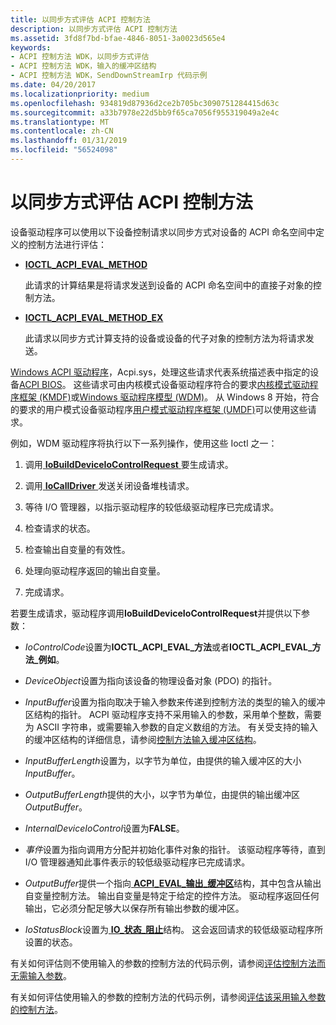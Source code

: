 ```yaml
---
title: 以同步方式评估 ACPI 控制方法
description: 以同步方式评估 ACPI 控制方法
ms.assetid: 3fd8f7bd-bfae-4846-8051-3a0023d565e4
keywords:
- ACPI 控制方法 WDK，以同步方式评估
- ACPI 控制方法 WDK，输入的缓冲区结构
- ACPI 控制方法 WDK，SendDownStreamIrp 代码示例
ms.date: 04/20/2017
ms.localizationpriority: medium
ms.openlocfilehash: 934819d87936d2ce2b705bc3090751284415d63c
ms.sourcegitcommit: a33b7978e22d5bb9f65ca7056f955319049a2e4c
ms.translationtype: MT
ms.contentlocale: zh-CN
ms.lasthandoff: 01/31/2019
ms.locfileid: "56524098"
---
```

# <a name="evaluating-acpi-control-methods-synchronously"></a>以同步方式评估 ACPI 控制方法


设备驱动程序可以使用以下设备控制请求以同步方式对设备的 ACPI 命名空间中定义的控制方法进行评估：

-   [**IOCTL\_ACPI\_EVAL\_METHOD**](https://msdn.microsoft.com/library/windows/hardware/ff536148)

    此请求的计算结果是将请求发送到设备的 ACPI 命名空间中的直接子对象的控制方法。

-   [**IOCTL\_ACPI\_EVAL\_METHOD\_EX**](https://msdn.microsoft.com/library/windows/hardware/ff536149)

    此请求以同步方式计算支持的设备或设备的代子对象的控制方法为将请求发送。

[Windows ACPI 驱动程序](https://msdn.microsoft.com/library/windows/hardware/ff540493)，Acpi.sys，处理这些请求代表系统描述表中指定的设备[ACPI BIOS](https://msdn.microsoft.com/library/windows/hardware/ff540487)。 这些请求可由内核模式设备驱动程序符合的要求[内核模式驱动程序框架 (KMDF)](https://msdn.microsoft.com/library/windows/hardware/dn265580)或[Windows 驱动程序模型 (WDM)](https://msdn.microsoft.com/library/windows/hardware/ff565698)。 从 Windows 8 开始，符合的要求的用户模式设备驱动程序[用户模式驱动程序框架 (UMDF)](https://msdn.microsoft.com/library/windows/hardware/ff560442)可以使用这些请求。

例如，WDM 驱动程序将执行以下一系列操作，使用这些 Ioctl 之一：

1.  调用[ **IoBuildDeviceIoControlRequest** ](https://msdn.microsoft.com/library/windows/hardware/ff548318)要生成请求。

2.  调用[ **IoCallDriver** ](https://msdn.microsoft.com/library/windows/hardware/ff548336)发送关闭设备堆栈请求。

3.  等待 I/O 管理器，以指示驱动程序的较低级驱动程序已完成请求。

4.  检查请求的状态。

5.  检查输出自变量的有效性。

6.  处理向驱动程序返回的输出自变量。

7.  完成请求。

若要生成请求，驱动程序调用**IoBuildDeviceIoControlRequest**并提供以下参数：

-   *IoControlCode*设置为**IOCTL\_ACPI\_EVAL\_方法**或者**IOCTL\_ACPI\_EVAL\_方法\_例如**。

-   *DeviceObject*设置为指向该设备的物理设备对象 (PDO) 的指针。

-   *InputBuffer*设置为指向取决于输入参数来传递到控制方法的类型的输入的缓冲区结构的指针。 ACPI 驱动程序支持不采用输入的参数，采用单个整数，需要为 ASCII 字符串，或需要输入参数的自定义数组的方法。 有关受支持的输入的缓冲区结构的详细信息，请参阅[控制方法输入缓冲区结构](control-method-input-buffer-structures.md)。

-   *InputBufferLength*设置为，以字节为单位，由提供的输入缓冲区的大小*InputBuffer*。

-   *OutputBufferLength*提供的大小，以字节为单位，由提供的输出缓冲区*OutputBuffer*。

-   *InternalDeviceIoControl*设置为**FALSE**。

-   *事件*设置为指向调用方分配并初始化事件对象的指针。 该驱动程序等待，直到 I/O 管理器通知此事件表示的较低级驱动程序已完成请求。

-   *OutputBuffer*提供一个指向[ **ACPI\_EVAL\_输出\_缓冲区**](https://msdn.microsoft.com/library/windows/hardware/ff536123)结构，其中包含从输出自变量控制方法。 输出自变量是特定于给定的控件方法。 驱动程序返回任何输出，它必须分配足够大以保存所有输出参数的缓冲区。

-   *IoStatusBlock*设置为[ **IO\_状态\_阻止**](https://msdn.microsoft.com/library/windows/hardware/ff550671)结构。 这会返回请求的较低级驱动程序所设置的状态。

有关如何评估则不使用输入的参数的控制方法的代码示例，请参阅[评估控制方法而无需输入参数](evaluating-a-control-method-without-input-arguments.md)。

有关如何评估使用输入的参数的控制方法的代码示例，请参阅[评估该采用输入参数的控制方法](evaluating-a-control-method-that-takes-input-arguments.md)。
